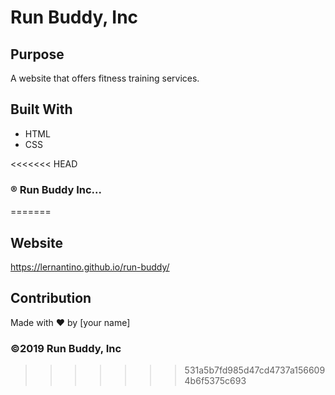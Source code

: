 # Run Buddy, Inc

## Purpose
A website that offers fitness training services. 

## Built With
* HTML
* CSS

<<<<<<< HEAD
### ® Run Buddy Inc...
=======
## Website
https://lernantino.github.io/run-buddy/

## Contribution
Made with ❤️ by [your name]

### ©️2019 Run Buddy, Inc 
>>>>>>> 531a5b7fd985d47cd4737a1566094b6f5375c693
